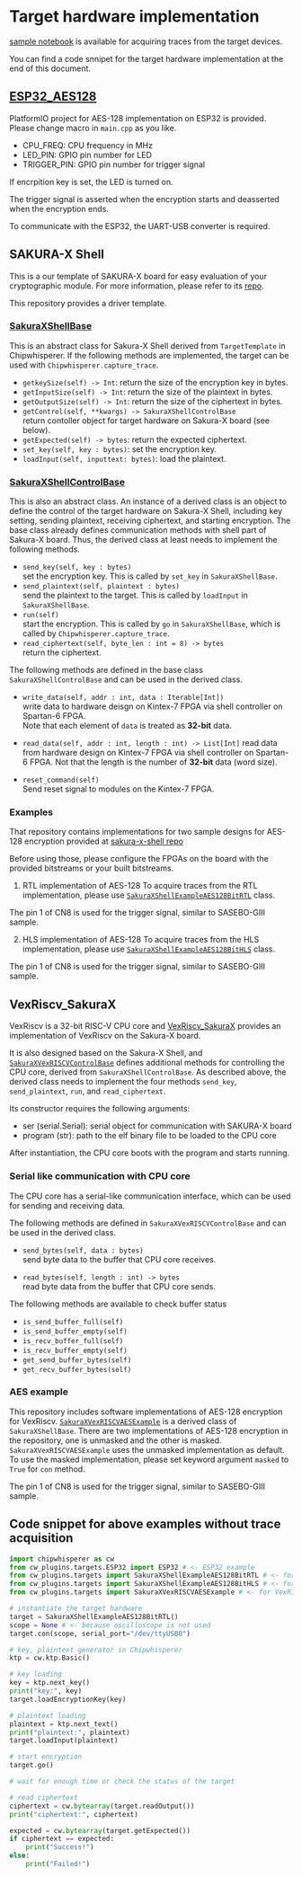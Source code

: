# Target hardware implementation

[sample notebook](../notebooks/acquire_traces.ipynb) is available for acquiring traces from the target devices.

You can find a code snnipet for the target hardware implementation at the end of this document.

## [ESP32_AES128](../hardware/ESP32_AES128/)

PlatformIO project for AES-128 implementation on ESP32 is provided.
Please change macro in `main.cpp` as you like.
* CPU_FREQ: CPU frequency in MHz
* LED_PIN: GPIO pin number for LED
* TRIGGER_PIN: GPIO pin number for trigger signal

If encrpition key is set, the LED is turned on.

The trigger signal is asserted when the encryption starts and deasserted when the encryption ends.

To communicate with the ESP32, the UART-USB converter is required.


## SAKURA-X Shell
This is a our template of SAKURA-X board for easy evaluation of your cryptographic module.
For more information, please refer to its [repo](https://github.com/hal-lab-u-tokyo/sakura-x-shell).

This repository provides a driver template.

### [SakuraXShellBase](../lib//cw_plugins/targets/SakuraXShell.py)
This is an abstract class for Sakura-X Shell derived from `TargetTemplate` in Chipwhisperer.
If the following methods are implemented, the target can be used with `Chipwhisperer.capture_trace`.

* `getkeySize(self) -> Int`: return the size of the encryption key in bytes.
* `getInputSize(self) -> Int`: return the size of the plaintext in bytes.
* `getOutputSize(self) -> Int`: return the size of the ciphertext in bytes.
* `getControl(self, **kwargs) -> SakuraXShellControlBase`  
 return contoller object for target hardware on Sakura-X board (see below).
* `getExpected(self) -> bytes`: return the expected ciphertext.
* `set_key(self, key : bytes)`: set the encryption key.
* `loadInput(self, inputtext: bytes)`: load the plaintext.

### [SakuraXShellControlBase](../lib//cw_plugins/targets/SakuraXShell.py)
This is also an abstract class.
An instance of a derived class is an object to define the control of the target hardware on Sakura-X Shell, including key setting, sending plaintext, receiving ciphertext, and starting encryption.
The base class already defines communication methods with shell part of Sakura-X board.
Thus, the derived class at least needs to implement the following methods.

* `send_key(self, key : bytes)`  
set the encryption key. This is called by `set_key` in `SakuraXShellBase`.
* `send_plaintext(self, plaintext : bytes)`  
send the plaintext to the target. This is called by `loadInput` in `SakuraXShellBase`.
* `run(self)`  
start the encryption. This is called by `go` in `SakuraXShellBase`, which is called by `Chipwhisperer.capture_trace`.
* `read_ciphertext(self, byte_len : int = 8) -> bytes`  
return the ciphertext. 

The following methods are defined in the base class `SakuraXShellControlBase` and can be used in the derived class.

* `write_data(self, addr : int, data : Iterable[Int])`  
write data to hardware deisgn on Kintex-7 FPGA via shell controller on Spartan-6 FPGA.  
Note that each element of `data` is treated as **32-bit** data.

* `read_data(self, addr : int, length : int) -> List[Int]`
read data from hardware design on Kintex-7 FPGA via shell controller on Spartan-6 FPGA.
Not that the length is the number of **32-bit** data (word size).

* `reset_command(self)`  
Send reset signal to modules on the Kintex-7 FPGA.

### Examples
That repository contains implementations for two sample designs for AES-128 encryption provided at [sakura-x-shell repo](https://github.com/hal-lab-u-tokyo/sakura-x-shell)

Before using those, please configure the FPGAs on the board with the provided bitstreams or your built bitstreams.

1. RTL implementation of AES-128
To acquire traces from the RTL implementation, please use [`SakuraXShellExampleAES128BitRTL`](../lib//cw_plugins/targets/SakuraShellAESExamples.py) class.

The pin 1 of CN8 is used for the trigger signal, similar to SASEBO-GIII sample.


2. HLS implementation of AES-128
To acquire traces from the HLS implementation, please use [`SakuraXShellExampleAES128BitHLS`](../lib//cw_plugins/targets/SakuraShellAESExamples.py) class.

The pin 1 of CN8 is used for the trigger signal, similar to SASEBO-GIII sample.

## VexRiscv_SakuraX
VexRiscv is a 32-bit RISC-V CPU core and [VexRiscv_SakuraX](https://github.com/hal-lab-u-tokyo/VexRiscv_SakuraX) provides an implementation of VexRiscv on the Sakura-X board.

It is also designed based on the Sakura-X Shell, and [`SakuraXVexRISCVControlBase`](../lib//cw_plugins/targets/SakuraXVexRISCV.py) defines additional methods for controlling the CPU core, derived from `SakuraXShellControlBase`.
As described above, the derived class needs to implement the four methods `send_key`, `send_plaintext`, `run`, and `read_ciphertext`.

Its constructor requires the following arguments:
* ser (serial.Serial): serial object for communication with SAKURA-X board
* program (str): path to the elf binary file to be loaded to the CPU core

After instantiation, the CPU core boots with the program and starts running.

### Serial like communication with CPU core
The CPU core has a serial-like communication interface, which can be used for sending and receiving data.

The following methods are defined in `SakuraXVexRISCVControlBase` and can be used in the derived class.

* `send_bytes(self, data : bytes)`  
send byte data to the buffer that CPU core receives.

* `read_bytes(self, length : int) -> bytes`  
read byte data from the buffer that CPU core sends.

The following methods are available to check buffer status
* `is_send_buffer_full(self)`
* `is_send_buffer_empty(self)`
* `is_recv_buffer_full(self)`
* `is_recv_buffer_empty(self)`
* `get_send_buffer_bytes(self)`
* `get_recv_buffer_bytes(self)`

### AES example

This repository includes software implementations of AES-128 encryption for VexRiscv.
[`SakuraXVexRISCVAESExample`](../lib//cw_plugins/targets/SakuraXVexRISCVAESExample.py) is a derived class of `SakuraXShellBase`.
There are two implementations of AES-128 encryption in the repository, one is unmasked and the other is masked.
`SakuraXVexRISCVAESExample` uses the unmasked implementation as default.
To use the masked implementation, please set keyword argument `masked` to `True` for `con` method.

The pin 1 of CN8 is used for the trigger signal, similar to SASEBO-GIII sample.

## Code snippet for above examples without trace acquisition

```python
import chipwhisperer as cw
from cw_plugins.targets.ESP32 import ESP32 # <- ESP32 example
from cw_plugins.targets import SakuraXShellExampleAES128BitRTL # <- for RTL design example
from cw_plugins.targets import SakuraXShellExampleAES128BitHLS # <- for HLS design example
from cw_plugins.targets import SakuraXVexRISCVAESExample # <- for VexRiscv with software AES example

# instantiate the target hardware
target = SakuraXShellExampleAES128BitRTL()
scope = None # <- because oscilloscope is not used
target.con(scope, serial_port="/dev/ttyUSB0")

# key, plaintext generator in Chipwhisperer
ktp = cw.ktp.Basic()

# key loading
key = ktp.next_key()
print("key:", key)
target.loadEncryptionKey(key)

# plaintext loading
plaintext = ktp.next_text()
print("plaintext:", plaintext)
target.loadInput(plaintext)

# start encryption
target.go()

# wait for enough time or check the status of the target

# read ciphertext
ciphertext = cw.bytearray(target.readOutput())
print("ciphertext:", ciphertext)

expected = cw.bytearray(target.getExpected())
if ciphertext == expected:
	print("Success!")
else:
	print("Failed!")

```

